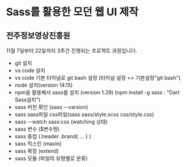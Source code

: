 # Sass를 활용한 모던 웹 UI 제작
## 전주정보영상진흥원

11월 7일부터 22일까지 3주간 진행되는 프로젝트 과정입니다.


- git 설치
- vs code 설치
- vs code 기본 터미널로 git bash 설정
  (터미널 설정 => 기본설정"git bash")
- node 설치(version 14.15)
- npm을 활용해서 sass를 설치 (version 1.29)
  (npm install -g sass : "Dart Sass설치")
- sass 버전 확인 (sass --varsion)
- sass sass파일 css파일(sass sass/style.scss css/style.css)
- sass --watch sass:css (watching 상태)
- sass 변수 ($변수명)
- sass 중첩 (.header .brand{ ... } )
- sass 믹스인 (maxin)
- sass 확장 (extend)
- sass 모듈 (파일의 유형별로 분류)
